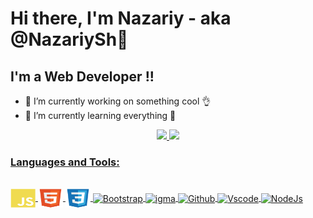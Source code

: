 # <b>Hi there, I'm Nazariy - aka @NazariySh</b>👋 

## I'm a Web Developer !!

- 🔭 I’m currently working on something cool 👌
- 🌱 I’m currently learning everything 🤣


<div align="center" >
  <a href="https://github.com/NazariySh">
  <img  height="165em" src="https://github-readme-stats-one-theta-80.vercel.app
/api?username=NazariySh&show_icons=true&theme=cobalt&include_all_commits=true&count_private=true"/>
  <img  height="165em" src="https://github-readme-stats-one-theta-80.vercel.app
/api/top-langs/?username=NazariySh&layout=compact&langs_count=7&theme=cobalt"/>
</div>
  
  
  
### Languages and Tools:

  
<div style="display: inline_block"><br>
  <img align="center" alt="Js" height="30" width="40" src="https://raw.githubusercontent.com/devicons/devicon/master/icons/javascript/javascript-plain.svg">
  <img align="center" alt="HTML" height="30" width="40" src="https://raw.githubusercontent.com/devicons/devicon/master/icons/html5/html5-original.svg">
  <img align="center" alt="CSS" height="30" width="40" src="https://raw.githubusercontent.com/devicons/devicon/master/icons/css3/css3-original.svg">
  <img align="center" alt="Bootstrap" height="30" width="40" src="https://cdn.jsdelivr.net/gh/devicons/devicon/icons/bootstrap/bootstrap-original.svg">
  <img align="center" alt="igma" height="30" width="40" src="https://cdn.jsdelivr.net/gh/devicons/devicon/icons/figma/figma-original.svg" />
  <img align="center" alt="Github" height="30" width="40" src="https://cdn.jsdelivr.net/gh/devicons/devicon/icons/github/github-original.svg" />
  <img align="center" alt="Vscode" height="30" width="40" src="https://cdn.jsdelivr.net/gh/devicons/devicon/icons/vscode/vscode-original.svg" />
  <img align="center" alt="NodeJs" height="30" width="40" src="https://cdn.jsdelivr.net/gh/devicons/devicon/icons/nodejs/nodejs-original.svg" />



  </div>


##








